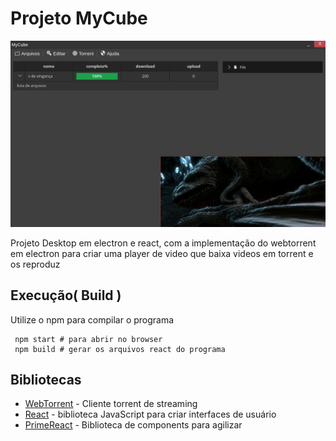 # Projeto MyCube
  
  ![Tela inicial](./home1.png)
  
  Projeto Desktop em electron e react, com a implementação do webtorrent em electron
 para criar uma player de video que baixa videos em torrent e os reproduz
 
 ## Execução( Build )
 Utilize o npm para compilar o programa
```
 npm start # para abrir no browser
 npm build # gerar os arquivos react do programa
```
## Bibliotecas

* [WebTorrent](https://webtorrent.io) - Cliente torrent de streaming
* [React](https://www.thymeleaf.org) - biblioteca JavaScript para criar interfaces de usuário
* [PrimeReact](https://www.primefaces.org/primereact/) - Biblioteca de components para agilizar

